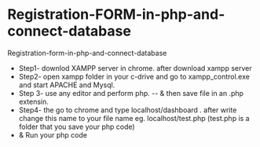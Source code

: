 # Registration-FORM-in-php-and-connect-database
Registration-form-in-php-and-connect-database


- Step1- downlod XAMPP server in chrome. after download xampp server
- Step2- open xampp folder in your c-drive and go to xampp_control.exe and start APACHE and Mysql.
- Step 3- use any editor and perform php.
-- & then save file in an .php extensin.
- Step4- the go to chrome and type localhost/dashboard . after write change this name to your file name eg. localhost/test.php (test.php is a folder that you save your php code)
- & Run your php code
